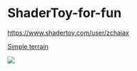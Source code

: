 # ShaderToy-for-fun

<https://www.shadertoy.com/user/zchajax>


[Simple terrain](https://www.shadertoy.com/view/3dXcW2)

![](https://github.com/zchajax/ShaderToy-for-fun/blob/master/Screenshots/simple_terrain.gif)
